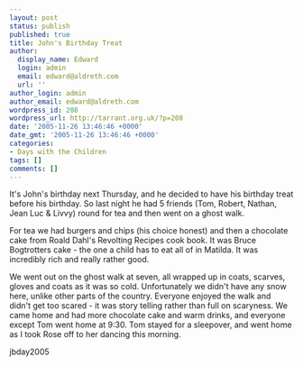 ```yaml
---
layout: post
status: publish
published: true
title: John's Birthday Treat
author:
  display_name: Edward
  login: admin
  email: edward@aldreth.com
  url: ''
author_login: admin
author_email: edward@aldreth.com
wordpress_id: 208
wordpress_url: http://tarrant.org.uk/?p=208
date: '2005-11-26 13:46:46 +0000'
date_gmt: '2005-11-26 13:46:46 +0000'
categories:
- Days with the Children
tags: []
comments: []
---
```


It\'s John\'s birthday next Thursday, and he decided to have his
birthday treat before his birthday. So last night he had 5 friends (Tom,
Robert, Nathan, Jean Luc & Livvy) round for tea and then went on a ghost
walk.

For tea we had burgers and chips (his choice honest) and then a
chocolate cake from Roald Dahl\'s Revolting Recipes cook book. It was
Bruce Bogtrotters cake - the one a child has to eat all of in Matilda.
It was incredibly rich and really rather good.

We went out on the ghost walk at seven, all wrapped up in coats,
scarves, gloves and coats as it was so cold. Unfortunately we didn\'t
have any snow here, unlike other parts of the country. Everyone enjoyed
the walk and didn\'t get too scared - it was story telling rather than
full on scaryness. We came home and had more chocolate cake and warm
drinks, and everyone except Tom went home at 9:30. Tom stayed for a
sleepover, and went home as I took Rose off to her dancing this morning.

<wpg2>jbday2005</wpg2>

